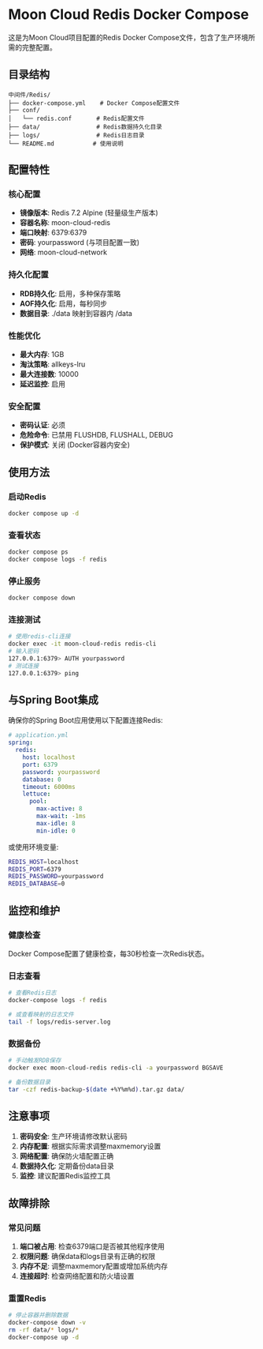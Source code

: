 # Moon Cloud Redis Docker Compose

这是为Moon Cloud项目配置的Redis Docker Compose文件，包含了生产环境所需的完整配置。

## 目录结构

```
中间件/Redis/
├── docker-compose.yml    # Docker Compose配置文件
├── conf/
│   └── redis.conf       # Redis配置文件
├── data/                # Redis数据持久化目录
├── logs/                # Redis日志目录
└── README.md           # 使用说明
```

## 配置特性

### 核心配置
- **镜像版本**: Redis 7.2 Alpine (轻量级生产版本)
- **容器名称**: moon-cloud-redis
- **端口映射**: 6379:6379
- **密码**: yourpassword (与项目配置一致)
- **网络**: moon-cloud-network

### 持久化配置
- **RDB持久化**: 启用，多种保存策略
- **AOF持久化**: 启用，每秒同步
- **数据目录**: ./data 映射到容器内 /data

### 性能优化
- **最大内存**: 1GB
- **淘汰策略**: allkeys-lru
- **最大连接数**: 10000
- **延迟监控**: 启用

### 安全配置
- **密码认证**: 必须
- **危险命令**: 已禁用 FLUSHDB, FLUSHALL, DEBUG
- **保护模式**: 关闭 (Docker容器内安全)

## 使用方法

### 启动Redis
```bash
docker compose up -d
```

### 查看状态
```bash
docker compose ps
docker compose logs -f redis
```

### 停止服务
```bash
docker compose down
```

### 连接测试
```bash
# 使用redis-cli连接
docker exec -it moon-cloud-redis redis-cli
# 输入密码
127.0.0.1:6379> AUTH yourpassword
# 测试连接
127.0.0.1:6379> ping
```

## 与Spring Boot集成

确保你的Spring Boot应用使用以下配置连接Redis:

```yaml
# application.yml
spring:
  redis:
    host: localhost
    port: 6379
    password: yourpassword
    database: 0
    timeout: 6000ms
    lettuce:
      pool:
        max-active: 8
        max-wait: -1ms
        max-idle: 8
        min-idle: 0
```

或使用环境变量:
```bash
REDIS_HOST=localhost
REDIS_PORT=6379
REDIS_PASSWORD=yourpassword
REDIS_DATABASE=0
```

## 监控和维护

### 健康检查
Docker Compose配置了健康检查，每30秒检查一次Redis状态。

### 日志查看
```bash
# 查看Redis日志
docker-compose logs -f redis

# 或查看映射的日志文件
tail -f logs/redis-server.log
```

### 数据备份
```bash
# 手动触发RDB保存
docker exec moon-cloud-redis redis-cli -a yourpassword BGSAVE

# 备份数据目录
tar -czf redis-backup-$(date +%Y%m%d).tar.gz data/
```

## 注意事项

1. **密码安全**: 生产环境请修改默认密码
2. **内存配置**: 根据实际需求调整maxmemory设置
3. **网络配置**: 确保防火墙配置正确
4. **数据持久化**: 定期备份data目录
5. **监控**: 建议配置Redis监控工具

## 故障排除

### 常见问题
1. **端口被占用**: 检查6379端口是否被其他程序使用
2. **权限问题**: 确保data和logs目录有正确的权限
3. **内存不足**: 调整maxmemory配置或增加系统内存
4. **连接超时**: 检查网络配置和防火墙设置

### 重置Redis
```bash
# 停止容器并删除数据
docker-compose down -v
rm -rf data/* logs/*
docker-compose up -d
```